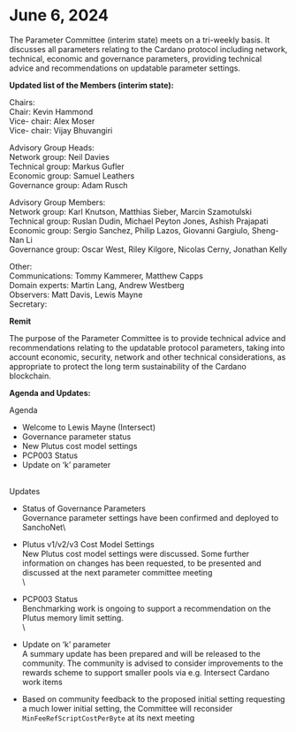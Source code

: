 # June 6, 2024

The Parameter Committee (interim state) meets on a tri-weekly basis. It discusses all parameters relating to the Cardano protocol including network, technical, economic and governance parameters, providing technical advice and recommendations on updatable parameter settings.

**Updated list of the Members (interim state):**

Chairs:\
Chair: Kevin Hammond\
Vice- chair: Alex Moser\
Vice- chair: Vijay Bhuvangiri

Advisory Group Heads:\
Network group: Neil Davies\
Technical group: Markus Gufler\
Economic group: Samuel Leathers\
Governance group: Adam Rusch

Advisory Group Members:\
Network group: Karl Knutson, Matthias Sieber, Marcin Szamotulski\
Technical group: Ruslan Dudin, Michael Peyton Jones, Ashish Prajapati\
Economic group: Sergio Sanchez, Philip Lazos, Giovanni Gargiulo, Sheng-Nan Li\
Governance group: Oscar West, Riley Kilgore, Nicolas Cerny, Jonathan Kelly

Other:\
Communications: Tommy Kammerer, Matthew Capps\
Domain experts: Martin Lang, Andrew Westberg\
Observers: Matt Davis, Lewis Mayne\
Secretary:

**Remit**

The purpose of the Parameter Committee is to provide technical advice and recommendations relating to the updatable protocol parameters, taking into account economic, security, network and other technical considerations, as appropriate to protect the long term sustainability of the Cardano blockchain.

**Agenda and Updates:**

Agenda

* Welcome to Lewis Mayne (Intersect)
* Governance parameter status
* New Plutus cost model settings
* PCP003 Status
* Update on ‘k’ parameter

\
Updates

* Status of Governance Parameters \
  Governance parameter settings have been confirmed and deployed to SanchoNet\

* Plutus v1/v2/v3 Cost Model Settings\
  New Plutus cost model settings were discussed.  Some further information on changes has been requested, to be presented and discussed at the next parameter committee meeting\
  \

* PCP003 Status\
  Benchmarking work is ongoing to support a recommendation on the Plutus memory limit setting.\
  \

* Update on ‘k’ parameter\
  A summary update has been prepared and will be released to the community.  The community is advised to consider improvements to the rewards scheme to support smaller pools via e.g. Intersect Cardano work items



* Based on community feedback to the proposed initial setting requesting a much lower initial setting, the Committee will reconsider `MinFeeRefScriptCostPerByte` at its next meeting

